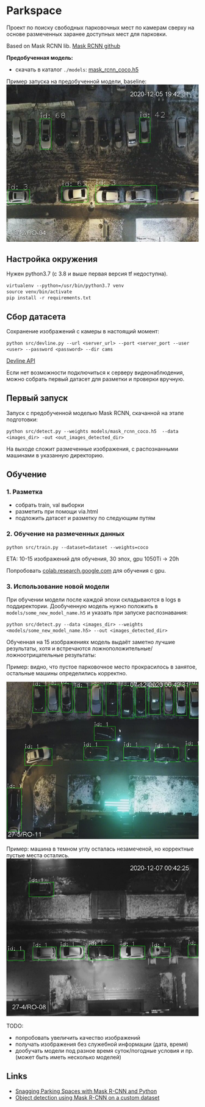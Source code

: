 # Parkspace

Проект по поиску свободных парковочных мест по камерам сверху на основе размеченных заранее доступных мест для парковки.

Based on Mask RCNN lib. [Mask RCNN github](https://github.com/matterport/Mask_RCNN)

**Предобученная модель:** 
- скачать в каталог `./models`: [mask_rcnn_coco.h5](https://github.com/matterport/Mask_RCNN/releases/download/v2.0/mask_rcnn_coco.h5)

Пример запуска на предобученной модели, baseline:
![baseline](samples/sample_img_maskrcnn_detect_baseline.jpg)

## Настройка окружения

Нужен python3.7 (c 3.8 и выше первая версия tf недоступна).

```
virtualenv --python=/usr/bin/python3.7 venv
source venv/bin/activate
pip install -r requirements.txt

```


## Сбор датасета

Сохранение изображений с камеры в настоящий момент:
```
python src/devline.py --url <server_url> --port <server_port --user <user> --password <password> --dir cams
```

[Devline API](https://devline.ru/aboutweb/#cams)

Если нет возможности подключиться к серверу видеонаблюдения, можно собрать первый датасет для разметки и проверки вручную.

## Первый запуск

Запуск с предобученной моделью Mask RCNN, скачанной на этапе подготовки:

```
python src/detect.py --weights models/mask_rcnn_coco.h5  --data <images_dir> -out <out_images_detected_dir>
```

На выходе сложит размеченные изображения, с распознанными машинами в указанную директорию.


## Обучение

### 1. Разметка
- собрать train, val выборки
- разметить при помощи via.html
- подложить датасет и разметку по следующим путям

### 2. Обучение на размеченных данных
```
python src/train.py --dataset=dataset --weights=coco
```

ETA: 10-15 изображений для обучения, 30 эпох, gpu 1050Ti -> 20h

Попробовать [colab.research.google.com](colab.research.google.com) для обучения с gpu.

### 3. Использование новой модели

При обучении модели после каждой эпохи складываются в logs в поддиректории.
Дообученную модель нужно положить в `models/some_new_model_name.h5` и указать при запуске распознавания:
```
python src/detect.py --data <images_dir> --weights <models/some_new_model_name.h5> --out <images_detected_dir>
```

Обученная на 15 изображениях модель выдаёт заметно лучшие результаты, хотя и встречаются ложноположительные/ложноотрицательные результаты:

Пример: видно, что пустое парковочное место прокрасилось в занятое, остальные машины определились корректно.

![learned_img_15_epochs_30_1](samples/sample_img_maskrcnn_detect_learn_epoch_30_imgs_15_1.jpg)

Пример: машина в темном углу осталась незамеченой, но корректные пустые места остались.
![learned_img_15_epochs_30_2](samples/sample_img_maskrcnn_detect_learn_epoch_30_imgs_15_2.jpg)

TODO:
- попробовать увеличить качество изображений
- получать изображения без служебной информации (дата, время)
- дообучать модели под разное время суток/погодные условия и пр. (может быть иметь несколько моделей)


[link]: http://www.ya.ru

[test]: http://ya.ru

## Links
- [Snagging Parking Spaces with Mask R-CNN and Python](https://medium.com/@ageitgey/snagging-parking-spaces-with-mask-r-cnn-and-python-955f2231c400)
- [Object detection using Mask R-CNN on a custom dataset](https://towardsdatascience.com/object-detection-using-mask-r-cnn-on-a-custom-dataset-4f79ab692f6d)

